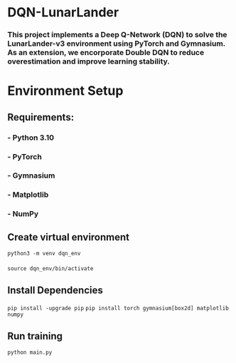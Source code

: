 # DQN-LunarLander 
### This project implements a Deep Q-Network (DQN) to solve the LunarLander-v3 environment using PyTorch and Gymnasium. As an extension, we encorporate Double DQN to reduce overestimation and improve learning stability.

# Environment Setup
## Requirements:
###            - Python 3.10
###            - PyTorch
###            - Gymnasium
###            - Matplotlib
###            - NumPy

## Create virtual environment
`python3 -m venv dqn_env`
####
`source dqn_env/bin/activate`
## Install Dependencies
`pip install -upgrade pip`
`pip install torch gymnasium[box2d] matplotlib numpy`
## Run training
`python main.py`
